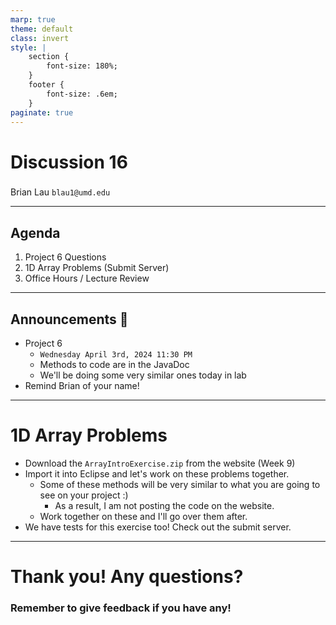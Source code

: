 ```yaml
---
marp: true
theme: default
class: invert
style: |
    section {
        font-size: 180%;
    }
    footer {
        font-size: .6em;
    }
paginate: true
---
```

<!-- 
_paginate: false
_class: invert
-->

# <!--fit--> Discussion 16
<!-- 
_footer: "Credits to Adit Bala for his Marp template"
-->

### 

Brian Lau
`blau1@umd.edu`

---
## Agenda
<!-- 
_footer: "Slides available at [`beelau.vercel.app`](https://beelau.vercel.app)"
-->
1. Project 6 Questions
2. 1D Array Problems (Submit Server)
3. Office Hours / Lecture Review
---
## Announcements :mega:
- Project 6
    - `Wednesday April 3rd, 2024 11:30 PM`
    - Methods to code are in the JavaDoc
    - We'll be doing some very similar ones today in lab
- Remind Brian of your name!

---
# 1D Array Problems
- Download the `ArrayIntroExercise.zip` from the website (Week 9)
- Import it into Eclipse and let's work on these problems together.
    - Some of these methods will be very similar to what you are going to see on your project :) 
        - As a result, I am not posting the code on the website.
    - Work together on these and I'll go over them after.
- We have tests for this exercise too! Check out the submit server.
---
# Thank you! Any questions?

### Remember to give feedback if you have any!
